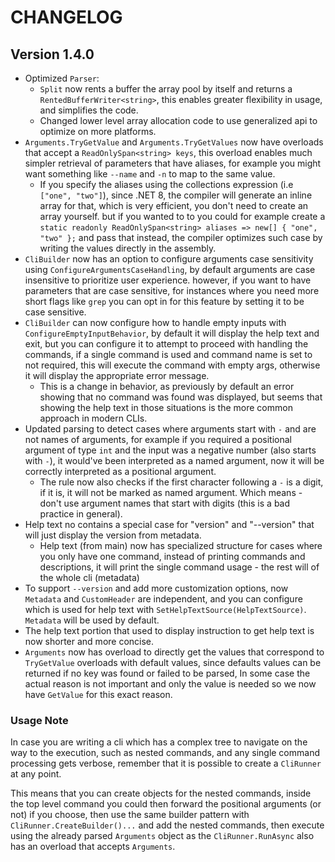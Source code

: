 # CHANGELOG

## Version 1.4.0

* Optimized `Parser`:
  * `Split` now rents a buffer the array pool by itself and returns a `RentedBufferWriter<string>`, this enables greater flexibility in usage, and simplifies the code.
  * Changed lower level array allocation code to use generalized api to optimize on more platforms.
* `Arguments.TryGetValue` and `Arguments.TryGetValues` now have overloads that accept a `ReadOnlySpan<string> keys`, this overload enables much simpler retrieval of parameters that have aliases, for example you might want something like `--name` and `-n` to map to the same value.
  * If you specify the aliases using the collections expression (i.e `["one", "two"]`), since .NET 8, the compiler will generate an inline array for that, which is very efficient, you don't need to create an array yourself. but if you wanted to to you could for example create a `static readonly ReadOnlySpan<string> aliases => new[] { "one", "two" };` and pass that instead, the compiler optimizes such case by writing the values directly in the assembly.
* `CliBuilder` now has an option to configure arguments case sensitivity using `ConfigureArgumentsCaseHandling`, by default arguments are case insensitive to prioritize user experience. however, if you want to have parameters that are case sensitive, for instances where you need more short flags like `grep` you can opt in for this feature by setting it to be case sensitive.
* `CliBuilder` can now configure how to handle empty inputs with `ConfigureEmptyInputBehavior`, by default it will display the help text and exit, but you can configure it to attempt to proceed with handling the commands, if a single command is used and command name is set to not required, this will execute the command with empty args, otherwise it will display the appropriate error message.
  * This is a change in behavior, as previously by default an error showing that no command was found was displayed, but seems that showing the help text in those situations is the more common approach in modern CLIs.
* Updated parsing to detect cases where arguments start with `-` and are not names of arguments, for example if you required a positional argument of type `int` and the input was a negative number (also starts with `-`), it would've been interpreted as a named argument, now it will be correctly interpreted as a positional argument.
  * The rule now also checks if the first character following a `-` is a digit, if it is, it will not be marked as named argument. Which means - don't use argument names that start with digits (this is a bad practice in general).
* Help text no contains a special case for "version" and "--version" that will just display the version from metadata.
  * Help text (from main) now has specialized structure for cases where you only have one command, instead of printing commands and descriptions, it will print the single command usage - the rest will of the whole cli (metadata)
* To support `--version` and add more customization options, now `Metadata` and `CustomHeader` are independent, and you can configure which is used for help text with `SetHelpTextSource(HelpTextSource)`. `Metadata` will be used by default.
* The help text portion that used to display instruction to get help text is now shorter and more concise.
* `Arguments` now has overload to directly get the values that correspond to `TryGetValue` overloads with default values, since defaults values can be returned if no key was found or failed to be parsed, In some case the actual reason is not important and only the value is needed so we now have `GetValue` for this exact reason.

### Usage Note

In case you are writing a cli which has a complex tree to navigate on the way to the execution, such as nested commands, and any single command processing gets verbose, remember that it is possible to create a `CliRunner` at any point.

This means that you can create objects for the nested commands, inside the top level command you could then forward the positional arguments (or not) if you choose, then use the same builder pattern with `CliRunner.CreateBuilder()...` and add the nested commands, then execute using the already parsed `Arguments` object as the `CliRunner.RunAsync` also has an overload that accepts `Arguments`.
